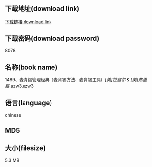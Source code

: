 ## 下载地址(download link)
[下载链接 download link](https://tutu365.netlify.app/?s=1489%E3%80%81%E9%BA%A6%E8%82%AF%E9%94%A1%E7%AE%A1%E7%90%86%E7%BB%8F%E5%85%B8%EF%BC%88%E9%BA%A6%E8%82%AF%E9%94%A1%E6%96%B9%E6%B3%95%E3%80%81%E9%BA%A6%E8%82%AF%E9%94%A1%E5%B7%A5%E5%85%B7%EF%BC%89_%5B%E7%BE%8E%5D%E6%8B%89%E5%A1%9E%E5%B0%94+%26+%5B%E7%BE%8E%5D%E5%BC%97%E9%87%8C%E5%98%89_.azw3)

## 下载密码(download password)
8078

## 名称(book name)
1489、麦肯锡管理经典（麦肯锡方法、麦肯锡工具）_[美]拉塞尔 & [美]弗里嘉_.azw3.azw3

## 语言(language)
chinese

## MD5


## 大小(filesize)
5.3 MB
